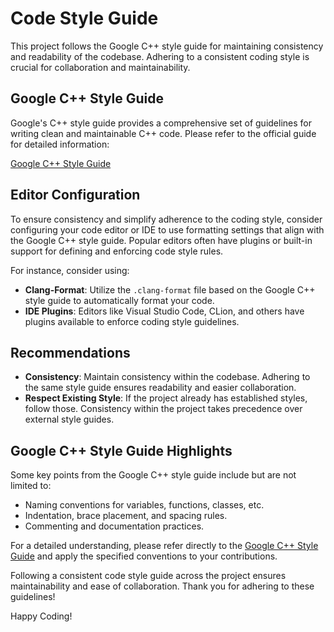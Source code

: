 <!--
 Copyright (c) 2023 Berke Umut Biricik All Rights Reserved
-->

# Code Style Guide

This project follows the Google C++ style guide for maintaining consistency and readability of the codebase. Adhering to a consistent coding style is crucial for collaboration and maintainability.

## Google C++ Style Guide

Google's C++ style guide provides a comprehensive set of guidelines for writing clean and maintainable C++ code. Please refer to the official guide for detailed information:

[Google C++ Style Guide](https://google.github.io/styleguide/cppguide.html)

## Editor Configuration

To ensure consistency and simplify adherence to the coding style, consider configuring your code editor or IDE to use formatting settings that align with the Google C++ style guide. Popular editors often have plugins or built-in support for defining and enforcing code style rules.

For instance, consider using:

- **Clang-Format**: Utilize the `.clang-format` file based on the Google C++ style guide to automatically format your code.
- **IDE Plugins**: Editors like Visual Studio Code, CLion, and others have plugins available to enforce coding style guidelines.

## Recommendations

- **Consistency**: Maintain consistency within the codebase. Adhering to the same style guide ensures readability and easier collaboration.
- **Respect Existing Style**: If the project already has established styles, follow those. Consistency within the project takes precedence over external style guides.

## Google C++ Style Guide Highlights

Some key points from the Google C++ style guide include but are not limited to:

- Naming conventions for variables, functions, classes, etc.
- Indentation, brace placement, and spacing rules.
- Commenting and documentation practices.

For a detailed understanding, please refer directly to the [Google C++ Style Guide](https://google.github.io/styleguide/cppguide.html) and apply the specified conventions to your contributions.

Following a consistent code style guide across the project ensures maintainability and ease of collaboration. Thank you for adhering to these guidelines!

Happy Coding!

